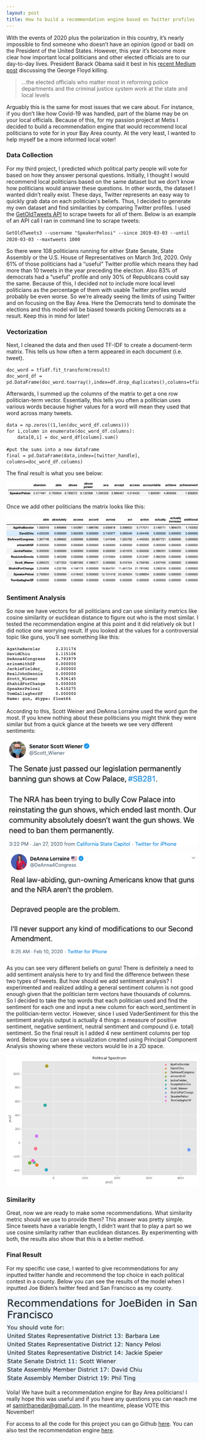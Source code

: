 ```yaml
---
layout: post
title: How to build a recommendation engine based on Twitter profiles
---
```


With the events of 2020 plus the polarization in this country, it’s nearly impossible to find someone who doesn’t have an opinion (good or bad) on the President of the United States. However, this year it’s become more clear how important local politicians and other elected officials are to our day-to-day lives. President Barack Obama said it best in his [recent Medium post](https://medium.com/@BarackObama/how-to-make-this-moment-the-turning-point-for-real-change-9fa209806067) discussing the George Floyd killing.

> ...the elected officials who matter most in reforming police departments and the criminal justice system work at the state and local levels


Arguably this is the same for most issues that we care about. For instance, if you don’t like how Covid-19 was handled, part of the blame may be on your local officials. Because of this, for my passion project at Metis I decided to build a recommendation engine that would recommend local politicians to vote for in your Bay Area county. At the very least, I wanted to help myself be a more informed local voter!

### Data Collection

For my third project, I predicted which political party people will vote for based on how they answer personal questions. Initially, I thought I would recommend local politicians based on the same dataset but we don’t know how politicians would answer these questions. In other words, the dataset I wanted didn’t really exist. These days, Twitter represents an easy way to quickly grab data on each politician's beliefs. Thus, I decided to generate my own dataset and find similarities by comparing Twitter profiles. I used the [GetOldTweets API](https://github.com/Mottl/GetOldTweets3) to scrape tweets for all of them. Below is an example of an API call I ran in command line to scrape tweets:

```GetOldTweets3 --username "SpeakerPelosi" --since 2019-03-03 --until 2020-03-03 --maxtweets 1000```

So there were 108 politicians running for either State Senate, State Assembly or the U.S. House of Representatives on March 3rd, 2020. Only 61% of those politicians had a “useful” Twitter profile which means they had more than 10 tweets in the year preceding the election. Also 83% of democrats had a “useful” profile and only 30% of Republicans could say the same. Because of this, I decided not to include more local level politicians as the percentage of them with usable Twitter profiles would probably be even worse. So we’re already seeing the limits of using Twitter and on focusing on the Bay Area. Here the Democrats tend to dominate the elections and this model will be biased towards picking Democrats as a result. Keep this in mind for later!

### Vectorization

Next, I cleaned the data and then used TF-IDF to create a document-term matrix. This tells us how often a term appeared in each document (i.e. tweet). 

```tfidf = TfidfVectorizer(stop_words=custom_stop_words,ngram_range=(1,3), min_df = 5, max_df=.9, binary=True)
doc_word = tfidf.fit_transform(result)
doc_word_df = pd.DataFrame(doc_word.toarray(),index=df.drop_duplicates(),columns=tfidf.get_feature_names())
```

Afterwards, I summed up the columns of the matrix to get a one row politician-term vector. Essentially, this tells you often a politician uses various words because higher values for a word will mean they used that word across many tweets. 
``` #sum up all columns
data = np.zeros((1,len(doc_word_df.columns)))
for i,column in enumerate(doc_word_df.columns):
	data[0,i] = doc_word_df[column].sum()
    
#put the sums into a new dataframe
final = pd.DataFrame(data,index=[twitter_handle], columns=doc_word_df.columns)
```
The final result is what you see below:

![pelosi_vector](/images/pelosi_vectors.png)

Once we add other politicians the matrix looks like this:

![all_vectors](/images/all_vectors.png)

### Sentiment Analysis

So now we have vectors for all politicians and can use similarity metrics like cosine similarity or euclidean distance to figure out who is the most similar. I tested the recommendation engine at this point and it did relatively ok but I did notice one worrying result. If you looked at the values for a controversial topic like guns, you’ll see something like this:

![all_politicians_guns](/images/all_politicians_guns.png)

According to this, Scott Weiner and DeAnna Lorraine used the word gun the most. If you knew nothing about these politicians you might think they were similar but from a quick glance at the tweets we see very different sentiments:

![scott_weiner_tweet](/images/scott_weiner_tweet.png)



![deanne_lorraine_tweet](/images/deanna_lorraine_tweet.png)

As you can see very different beliefs on guns! There is definitely a need to add sentiment analysis here to try and find the difference between these two types of tweets. But how should we add sentiment analysis? I experimented and realized adding a general sentiment column is not good enough given that the politician term vectors have thousands of columns. So I decided to take the top words that each politician used and find the sentiment for each one and input a new column for each word_sentiment in the politician-term vector. However, since I used VaderSentiment for this the sentiment analysis output is actually 4 things: a measure of positive sentiment, negative sentiment, neutral sentiment and compound (i.e. total) sentiment. So the final result is I added 4 new sentiment columns per top word. Below you can see a visualization created using Principal Component Analysis showing where these vectors would lie in a 2D space. 

![2d_w_sentiment](/images/2d_w_sentiment.png)

### Similarity

Great, now we are ready to make some recommendations. What similarity metric should we use to provide them? This answer was pretty simple. Since tweets have a variable length, I didn’t want that to play a part so we use cosine similarity rather than euclidean distances. By experimenting with both, the results also show that this is a better method.

### Final Result

For my specific use case, I wanted to give recommendations for any inputted twitter handle and recommend the top choice in each political contest in a county. Below you can see the results of the model when I inputted Joe Biden’s twitter feed and San Francisco as my county. 

![recommendations](/images/recommendations.png)

Voila! We have built a recommendation engine for Bay Area politicians! I really hope this was useful and if you have any questions you can reach me at samirthanedar@gmail.com. In the meantime, please VOTE this November!

For access to all the code for this project you can go Github [here](https://github.com/samirthanedar/Recommending-Local-Politicians). You can also test the recommendation engine [here](https://politician-recommender.herokuapp.com/). 
